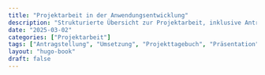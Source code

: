 ```yaml
---
title: "Projektarbeit in der Anwendungsentwicklung"
description: "Strukturierte Übersicht zur Projektarbeit, inklusive Antragstellung, Umsetzung, Projekttagebuch, Präsentation und Fachgespräch."
date: "2025-03-02"
categories: ["Projektarbeit"]
tags: ["Antragstellung", "Umsetzung", "Projekttagebuch", "Präsentation", "Fachgespräch"]
layout: "hugo-book"
draft: false
---
```

